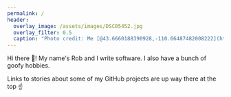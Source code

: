 ```yaml
---
permalink: /
header:
  overlay_image: /assets/images/DSC05452.jpg
  overlay_filter: 0.5
  caption: "Photo credit: Me [@43.6660188390928,-110.66487482008222](https://goo.gl/maps/4e914fakxiiN2WyN9)"
---
```


Hi there 👋! My name's Rob and I write software. I also have a bunch of goofy hobbies.

Links to stories about some of my GitHub projects are up way there at the top ☝
